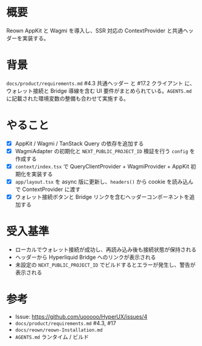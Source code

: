 # 概要
Reown AppKit と Wagmi を導入し、SSR 対応の ContextProvider と共通ヘッダーを実装する。

# 背景
`docs/product/requirements.md` #4.3 共通ヘッダー と #17.2 クライアント に、ウォレット接続と Bridge 導線を含む UI 要件がまとめられている。`AGENTS.md` に記載された環境変数の整備も合わせて実施する。

# やること
- [x] AppKit / Wagmi / TanStack Query の依存を追加する
- [x] WagmiAdapter の初期化と `NEXT_PUBLIC_PROJECT_ID` 検証を行う `config` を作成する
- [x] `context/index.tsx` で QueryClientProvider + WagmiProvider + AppKit 初期化を実装する
- [x] `app/layout.tsx` を async 版に更新し、`headers()` から cookie を読み込んで ContextProvider に渡す
- [x] ウォレット接続ボタンと Bridge リンクを含むヘッダーコンポーネントを追加する

# 受入基準
- ローカルでウォレット接続が成功し、再読み込み後も接続状態が保持される
- ヘッダーから Hyperliquid Bridge へのリンクが表示される
- 未設定の `NEXT_PUBLIC_PROJECT_ID` でビルドするとエラーが発生し、警告が表示される

# 参考
- Issue: https://github.com/uooooo/HyperUX/issues/4
- `docs/product/requirements.md` #4.3, #17
- `docs/reown/reown-Installation.md`
- `AGENTS.md` ランタイム / ビルド
